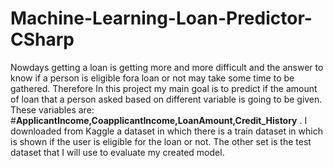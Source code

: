 # Machine-Learning-Loan-Predictor-CSharp
Nowdays getting a loan is getting more and more difficult and the answer to know if a person is eligible fora
loan or not may take some time to be gathered.
Therefore In this project my main goal is to predict if the amount of loan that a person asked based on
different variable is going to be given.
These variables are:  #**ApplicantIncome,CoapplicantIncome,LoanAmount,Credit_History** .
I downloaded from Kaggle a dataset in which there is a train dataset in which is shown if the user is eligible
for the loan or not.
The other set is the test dataset that I will use to evaluate my created model.

